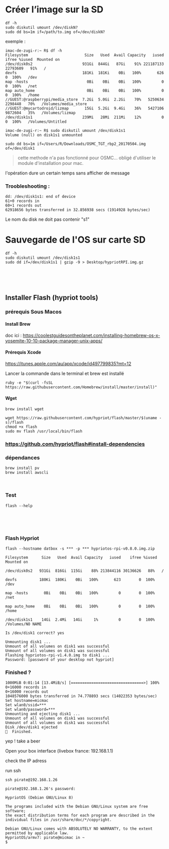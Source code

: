 

 

Créer l’image sur la SD
=======================

~~~~~~~~~~~~~~~~~~~~~~~~~~~~~~~~~~~~~~~~~~~~~~~~~~~~~~~~~~~~~~~~~~~~~~~~~~~~~~~~
df -h
sudo diskutil umount /dev/diskN?
sudo dd bs=1m if=/path/to.img of=/dev/diskN?
~~~~~~~~~~~~~~~~~~~~~~~~~~~~~~~~~~~~~~~~~~~~~~~~~~~~~~~~~~~~~~~~~~~~~~~~~~~~~~~~

exemple :

~~~
imac-de-zugi-r:~ R$ df -h
Filesystem                         Size   Used  Avail Capacity   iused    ifree %iused  Mounted on
/dev/disk0s2                      931Gi  844Gi   87Gi    91% 221187133 22793609   91%   /
devfs                             181Ki  181Ki    0Bi   100%       626        0  100%   /dev
map -hosts                          0Bi    0Bi    0Bi   100%         0        0  100%   /net
map auto_home                       0Bi    0Bi    0Bi   100%         0        0  100%   /home
//GUEST:@raspberrypi/media_store  7.2Gi  5.0Gi  2.2Gi    70%   5250634  2298448   70%   /Volumes/media_store
//GUEST:@mycartodroid/lizmap       15Gi  5.2Gi  9.4Gi    36%   5427106  9872604   35%   /Volumes/lizmap
/dev/disk1s1                      239Mi   28Mi  211Mi    12%         0        0  100%   /Volumes/Untitled

imac-de-zugi-r:~ R$ sudo diskutil umount /dev/disk1s1
Volume (null) on disk1s1 unmounted

sudo dd bs=1m if=/Users/R/Downloads/OSMC_TGT_rbp2_20170504.img of=/dev/disk1
~~~
> cette methode n'a pas fonctionné pour OSMC... obligé d'utiliser le module d'installation pour mac.

l'opération dure un certain temps sans afficher de message

### Troobleshooting :

~~~
dd: /dev/disk1s1: end of device
61+0 records in
60+1 records out
62918656 bytes transferred in 32.856938 secs (1914928 bytes/sec)
~~~

Le nom du disk ne doit pas contenir "s1"



Sauvegarde de l'OS sur carte SD
===============================

~~~~~~~~~~~~~~~~~~~~~~~~~~~~~~~~~~~~~~~~~~~~~~~~~~~~~~~~~~~~~~~~~~~~~~~~~~~~~~~~
df -h
sudo diskutil umount /dev/disk1s1
sudo dd if=/dev/disk1s1 | gzip -9 > Desktop/hypriotRPI.img.gz
~~~~~~~~~~~~~~~~~~~~~~~~~~~~~~~~~~~~~~~~~~~~~~~~~~~~~~~~~~~~~~~~~~~~~~~~~~~~~~~~

 

 

Installer Flash (hypriot tools)
-------------------------------

### prérequis Sous Macos


#### Install Brew
doc ici :
<https://coolestguidesontheplanet.com/installing-homebrew-os-x-yosemite-10-10-package-manager-unix-apps/>


#### Prérequis Xcode

<https://itunes.apple.com/au/app/xcode/id497799835?mt=12>

Lancer la commande dans le terminal et brew est installé

~~~~~~~~~~~~~~~~~~~~~~~~~~~~~~~~~~~~~~~~~~~~~~~~~~~~~~~~~~~~~~~~~~~~~~~~~~~~~~~~
ruby -e "$(curl -fsSL https://raw.githubusercontent.com/Homebrew/install/master/install)"
~~~~~~~~~~~~~~~~~~~~~~~~~~~~~~~~~~~~~~~~~~~~~~~~~~~~~~~~~~~~~~~~~~~~~~~~~~~~~~~~


#### Wget

~~~~~~~~~~~~~~~~~~~~~~~~~~~~~~~~~~~~~~~~~~~~~~~~~~~~~~~~~~~~~~~~~~~~~~~~~~~~~~~~
brew install wget
~~~~~~~~~~~~~~~~~~~~~~~~~~~~~~~~~~~~~~~~~~~~~~~~~~~~~~~~~~~~~~~~~~~~~~~~~~~~~~~~

~~~~~~~~~~~~~~~~~~~~~~~~~~~~~~~~~~~~~~~~~~~~~~~~~~~~~~~~~~~~~~~~~~~~~~~~~~~~~~~~
wget https://raw.githubusercontent.com/hypriot/flash/master/$(uname -s)/flash
chmod +x flash
sudo mv flash /usr/local/bin/flash
~~~~~~~~~~~~~~~~~~~~~~~~~~~~~~~~~~~~~~~~~~~~~~~~~~~~~~~~~~~~~~~~~~~~~~~~~~~~~~~~

### <https://github.com/hypriot/flash#install-dependencies>

### dépendances

~~~~~~~~~~~~~~~~~~~~~~~~~~~~~~~~~~~~~~~~~~~~~~~~~~~~~~~~~~~~~~~~~~~~~~~~~~~~~~~~
brew install pv
brew install awscli
~~~~~~~~~~~~~~~~~~~~~~~~~~~~~~~~~~~~~~~~~~~~~~~~~~~~~~~~~~~~~~~~~~~~~~~~~~~~~~~~

 

### Test

~~~~~~~~~~~~~~~~~~~~~~~~~~~~~~~~~~~~~~~~~~~~~~~~~~~~~~~~~~~~~~~~~~~~~~~~~~~~~~~~
flash --help
~~~~~~~~~~~~~~~~~~~~~~~~~~~~~~~~~~~~~~~~~~~~~~~~~~~~~~~~~~~~~~~~~~~~~~~~~~~~~~~~

 

 

### Flash Hypriot

~~~~~~~~~~~~~~~~~~~~~~~~~~~~~~~~~~~~~~~~~~~~~~~~~~~~~~~~~~~~~~~~~~~~~~~~~~~~~~~~
flash --hostname datbox -s *** -p *** hypriotos-rpi-v0.8.0.img.zip
~~~~~~~~~~~~~~~~~~~~~~~~~~~~~~~~~~~~~~~~~~~~~~~~~~~~~~~~~~~~~~~~~~~~~~~~~~~~~~~~

~~~
Filesystem      Size   Used  Avail Capacity   iused    ifree %iused  Mounted on

/dev/disk0s2   931Gi  816Gi  115Gi    88% 213844116 30136626   88%   /

devfs          180Ki  180Ki    0Bi   100%       623        0  100%   /dev

map -hosts       0Bi    0Bi    0Bi   100%         0        0  100%   /net

map auto_home    0Bi    0Bi    0Bi   100%         0        0  100%   /home

/dev/disk1s1    14Gi  2.4Mi   14Gi     1%         0        0  100%   /Volumes/NO NAME

Is /dev/disk1 correct? yes

~~~

~~~
Unmounting disk1 ...
Unmount of all volumes on disk1 was successful
Unmount of all volumes on disk1 was successful
Flashing hypriotos-rpi-v1.4.0.img to disk1 ...
Password: [password of your desktop not hypriot]
~~~

### Finished ?

~~~shell
1000MiB 0:01:14 [13.4MiB/s] [================================>] 100%            
0+16000 records in
0+16000 records out
1048576000 bytes transferred in 74.778893 secs (14022353 bytes/sec)
Set hostname=micmac
Set wlan0/ssid=***
Set wlan0/password=***
Unmounting and ejecting disk1 ...
Unmount of all volumes on disk1 was successful
Unmount of all volumes on disk1 was successful
Disk /dev/disk1 ejected
🍺  Finished.
~~~

yep ! take a beer



Open your box interface (livebox france: 192.168.1.1)

check the IP adress

run ssh

```ssh pirate@192.168.1.26```

~~~shell
pirate@192.168.1.26's password: 

HypriotOS (Debian GNU/Linux 8)

The programs included with the Debian GNU/Linux system are free software;
the exact distribution terms for each program are described in the
individual files in /usr/share/doc/*/copyright.

Debian GNU/Linux comes with ABSOLUTELY NO WARRANTY, to the extent
permitted by applicable law.
HypriotOS/armv7: pirate@micmac in ~
$
~~~












 